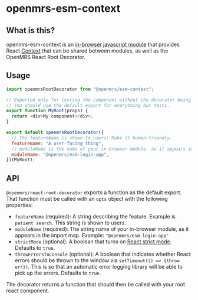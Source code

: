 # openmrs-esm-context

## What is this?

openmrs-esm-context is an
[in-browser javascript module](https://github.com/openmrs/openmrs-rfc-frontend/blob/master/text/0002-modules.md)
that provides React [Context](https://reactjs.org/docs/context.html)
that can be shared between modules, as well as the OpenMRS React Root Decorator.

## Usage

```js
import openmrsRootDecorator from "@openmrs/esm-context";

// Exported only for testing the component without the decorator being there.
// You should use the default export for everything but tests.
export function MyRoot(props) {
  return <div>My component</div>;
}

export default openmrsRootDecorator({
  // The featureName is shown to users! Make it human-friendly.
  featureName: "A user-facing thing",
  // moduleName is the name of your in-browser module, as it appears in the import map
  moduleName: "@openmrs/esm-login-app",
})(MyRoot);
```

## API

`@openmrs/react-root-decorator` exports a function as the default export. That function must
be called with an `opts` object with the following properties:

- `featureName` (required): A string describing the feature. Example is `patient search`. This string is shown to users.
- `moduleName` (required): The string name of your in-browser module, as it appears in the import map. Example: `"@openmrs/esm-login-app"`
- `strictMode` (optional): A boolean that turns on [React strict mode](https://reactjs.org/docs/strict-mode.html).
  Defaults to `true`.
- `throwErrorsToConsole` (optional): A boolean that indicates whether React errors should be thrown to the window via
  `setTimeout(() => {throw err})`. This is so that an automatic error logging library will be able to pick up the errors.
  Defaults to `true`.

The decorator returns a function that should then be called with your root react component.

